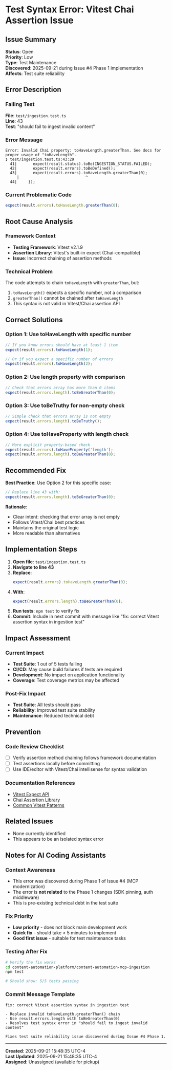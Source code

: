 # Test Syntax Error: Vitest Chai Assertion Issue

## Issue Summary
**Status**: Open  
**Priority**: Low  
**Type**: Test Maintenance  
**Discovered**: 2025-09-21 during Issue #4 Phase 1 implementation  
**Affects**: Test suite reliability  

## Error Description

### Failing Test
**File**: `test/ingestion.test.ts`  
**Line**: 43  
**Test**: "should fail to ingest invalid content"

### Error Message
```
Error: Invalid Chai property: toHaveLength.greaterThan. See docs for proper usage of "toHaveLength".
❯ test/ingestion.test.ts:43:29
  41|       expect(result.status).toBe(INGESTION_STATUS.FAILED);
  42|       expect(result.errors).toBeDefined();
  43|       expect(result.errors).toHaveLength.greaterThan(0);
     |                             ^
  44|     });
```

### Current Problematic Code
```typescript
expect(result.errors).toHaveLength.greaterThan(0);
```

## Root Cause Analysis

### Framework Context
- **Testing Framework**: Vitest v2.1.9
- **Assertion Library**: Vitest's built-in expect (Chai-compatible)
- **Issue**: Incorrect chaining of assertion methods

### Technical Problem
The code attempts to chain `toHaveLength` with `greaterThan`, but:
1. `toHaveLength()` expects a specific number, not a comparison
2. `greaterThan()` cannot be chained after `toHaveLength`
3. This syntax is not valid in Vitest/Chai assertion API

## Correct Solutions

### Option 1: Use toHaveLength with specific number
```typescript
// If you know errors should have at least 1 item
expect(result.errors).toHaveLength(1);

// Or if you expect a specific number of errors
expect(result.errors).toHaveLength(2);
```

### Option 2: Use length property with comparison
```typescript
// Check that errors array has more than 0 items
expect(result.errors.length).toBeGreaterThan(0);
```

### Option 3: Use toBeTruthy for non-empty check
```typescript
// Simple check that errors array is not empty
expect(result.errors.length).toBeTruthy();
```

### Option 4: Use toHaveProperty with length check
```typescript
// More explicit property-based check
expect(result.errors).toHaveProperty('length');
expect(result.errors.length).toBeGreaterThan(0);
```

## Recommended Fix

**Best Practice**: Use Option 2 for this specific case:

```typescript
// Replace line 43 with:
expect(result.errors.length).toBeGreaterThan(0);
```

**Rationale**:
- Clear intent: checking that error array is not empty
- Follows Vitest/Chai best practices
- Maintains the original test logic
- More readable than alternatives

## Implementation Steps

1. **Open file**: `test/ingestion.test.ts`
2. **Navigate to line 43**
3. **Replace**:
   ```typescript
   expect(result.errors).toHaveLength.greaterThan(0);
   ```
4. **With**:
   ```typescript
   expect(result.errors.length).toBeGreaterThan(0);
   ```
5. **Run tests**: `npm test` to verify fix
6. **Commit**: Include in next commit with message like "fix: correct Vitest assertion syntax in ingestion test"

## Impact Assessment

### Current Impact
- **Test Suite**: 1 out of 5 tests failing
- **CI/CD**: May cause build failures if tests are required
- **Development**: No impact on application functionality
- **Coverage**: Test coverage metrics may be affected

### Post-Fix Impact
- **Test Suite**: All tests should pass
- **Reliability**: Improved test suite stability
- **Maintenance**: Reduced technical debt

## Prevention

### Code Review Checklist
- [ ] Verify assertion method chaining follows framework documentation
- [ ] Test assertions locally before committing
- [ ] Use IDE/editor with Vitest/Chai intellisense for syntax validation

### Documentation References
- [Vitest Expect API](https://vitest.dev/api/expect.html)
- [Chai Assertion Library](https://www.chaijs.com/api/bdd/)
- [Common Vitest Patterns](https://vitest.dev/guide/testing-types.html)

## Related Issues
- None currently identified
- This appears to be an isolated syntax error

## Notes for AI Coding Assistants

### Context Awareness
- This error was discovered during Phase 1 of Issue #4 (MCP modernization)
- The error is **not related** to the Phase 1 changes (SDK pinning, auth middleware)
- This is pre-existing technical debt in the test suite

### Fix Priority
- **Low priority** - does not block main development work
- **Quick fix** - should take < 5 minutes to implement
- **Good first issue** - suitable for test maintenance tasks

### Testing After Fix
```bash
# Verify the fix works
cd content-automation-platform/content-automation-mcp-ingestion
npm test

# Should show: 5/5 tests passing
```

### Commit Message Template
```
fix: correct Vitest assertion syntax in ingestion test

- Replace invalid toHaveLength.greaterThan() chain
- Use result.errors.length with toBeGreaterThan(0)
- Resolves test syntax error in "should fail to ingest invalid content"

Fixes test suite reliability issue discovered during Issue #4 Phase 1.
```

---

**Created**: 2025-09-21 15:48:35 UTC-4  
**Last Updated**: 2025-09-21 15:48:35 UTC-4  
**Assigned**: Unassigned (available for pickup)
